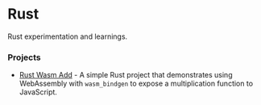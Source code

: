 # Rust

Rust experimentation and learnings.

### Projects

- [Rust Wasm Add](wasm) - A simple Rust project that demonstrates using WebAssembly with `wasm_bindgen` to expose a
  multiplication function to JavaScript.